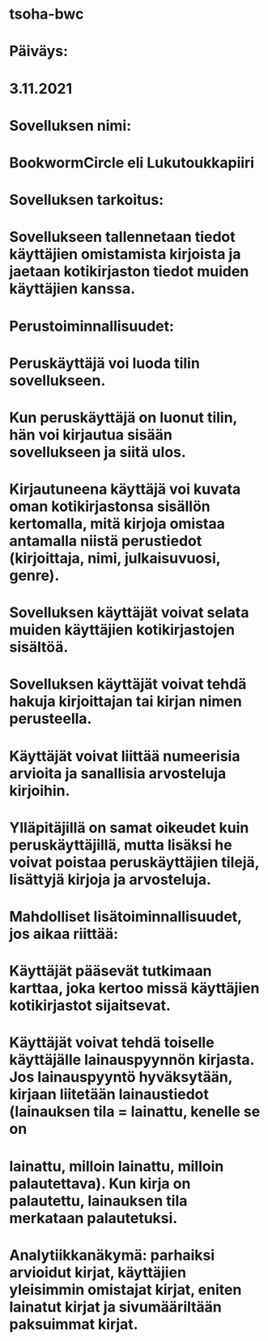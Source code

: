 # tsoha-bwc
# 
# Päiväys:
# 3.11.2021
#
# Sovelluksen nimi:
# BookwormCircle eli Lukutoukkapiiri
#
# Sovelluksen tarkoitus:
# Sovellukseen tallennetaan tiedot käyttäjien omistamista kirjoista ja jaetaan kotikirjaston tiedot muiden käyttäjien kanssa.
# 
# Perustoiminnallisuudet:
# Peruskäyttäjä voi luoda tilin sovellukseen. 
# Kun peruskäyttäjä on luonut tilin, hän voi kirjautua sisään sovellukseen ja siitä ulos.
# Kirjautuneena käyttäjä voi kuvata oman kotikirjastonsa sisällön kertomalla, mitä kirjoja omistaa antamalla niistä perustiedot (kirjoittaja, nimi, julkaisuvuosi, genre). 
# Sovelluksen käyttäjät voivat selata muiden käyttäjien kotikirjastojen sisältöä. 
# Sovelluksen käyttäjät voivat tehdä hakuja kirjoittajan tai kirjan nimen perusteella.
# Käyttäjät voivat liittää numeerisia arvioita ja sanallisia arvosteluja kirjoihin.
# Ylläpitäjillä on samat oikeudet kuin peruskäyttäjillä, mutta lisäksi he voivat poistaa peruskäyttäjien tilejä, lisättyjä kirjoja ja arvosteluja. 
#
# Mahdolliset lisätoiminnallisuudet, jos aikaa riittää:
# Käyttäjät pääsevät tutkimaan karttaa, joka kertoo missä käyttäjien kotikirjastot sijaitsevat.
# Käyttäjät voivat tehdä toiselle käyttäjälle lainauspyynnön kirjasta. Jos lainauspyyntö hyväksytään, kirjaan liitetään lainaustiedot (lainauksen tila = lainattu, kenelle se on 
# lainattu, milloin lainattu, milloin palautettava). Kun kirja on palautettu, lainauksen tila merkataan palautetuksi. 
# Analytiikkanäkymä: parhaiksi arvioidut kirjat, käyttäjien yleisimmin omistajat kirjat, eniten lainatut kirjat ja sivumääriltään paksuimmat kirjat. 
